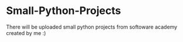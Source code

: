 # Small-Python-Projects
There will be uploaded small python projects from softoware academy created by me :)

